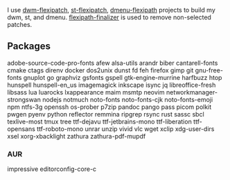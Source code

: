 I use [dwm-flexipatch](https://github.com/bakkeby/dwm-flexipatch), [st-flexipatch](https://github.com/bakkeby/st-flexipatch), [dmenu-flexipath](https://github.com/bakkeby/dmenu-flexipatch) projects to build my dwm, st, and dmenu.
[flexipath-finalizer](https://github.com/bakkeby/flexipatch-finalizer) is used to remove non-selected patches.

## Packages
adobe-source-code-pro-fonts
afew
alsa-utils
arandr
biber
cantarell-fonts
cmake
ctags
direnv
docker
dos2unix
dunst
fd
feh
firefox
gimp
git
gnu-free-fonts
gnuplot
go
graphviz
gsfonts
gspell
gtk-engine-murrine
harfbuzz
htop
hunspell
hunspell-en_us
imagemagick
inkscape
isync
jq
libreoffice-fresh
libsass
lua
luarocks
lxappearance
maim
msmtp
neovim
networkmanager-strongswan
nodejs
notmuch
noto-fonts
noto-fonts-cjk
noto-fonts-emoji
npm
ntfs-3g
openssh
os-prober
p7zip
pandoc
pango
pass
picom
polkit
pwgen
pyenv
python
reflector
remmina
ripgrep
rsync
rust
sassc
sbcl
texlive-most
tmux
tree
ttf-dejavu
ttf-jetbrains-mono
ttf-liberation
ttf-opensans
ttf-roboto-mono
unrar
unzip
vivid
vlc
wget
xclip
xdg-user-dirs
xsel
xorg-xbacklight
zathura
zathura-pdf-mupdf


### AUR
impressive
editorconfig-core-c
